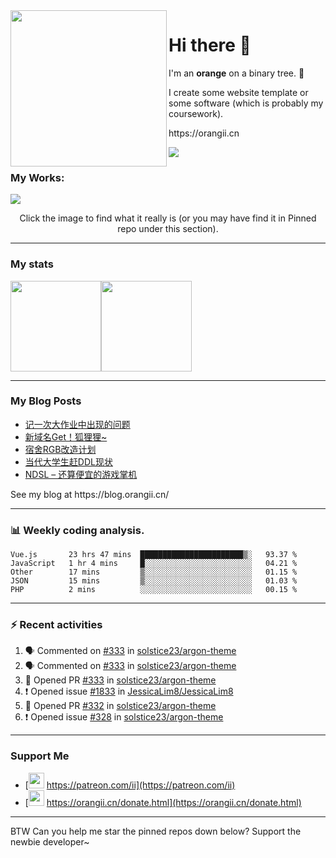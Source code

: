 <!-- Using Creative Commons BY 4.0 license. You must give appropriate credit for this repo if you uses. -->
<!-- 使用 CC BY 4.0 许可证，你需要给出合理的署名至本仓库 -->

<img src="https://orangii.cn/images/logo.svg" align="left" height="250px" />
<h1>Hi there 👋</h1>
<p>I'm an <b>orange</b> on a binary tree. 🍊</p>
<p>I create some website template or some software (which is probably my coursework).</p>
<p>https://orangii.cn</p>
<img src="https://visitor-badge.glitch.me/badge?page_id=Jiaocz.Jiaocz" />
<br />

### My Works:
<a href="#pinned"><img src="https://user-images.githubusercontent.com/14857984/130189337-75ae053b-7cd2-43d3-a87d-c3e11837cc5c.jpg" /></a>

<p align="center">Click the image to find what it really is (or you may have find it in Pinned repo under this section).</p>
  
----

### My stats

[<span><img src="https://github-readme-stats.vercel.app/api?username=jiaocz&count_private=true&show_icons=true&theme=flag-india" height=145/></span><span><img src="https://github-readme-stats.vercel.app/api/top-langs/?username=jiaocz&layout=compact" height=145/></span>](https://orangii.cn/)
  
---
### My Blog Posts
<!-- BLOG-POST-LIST:START -->
- [记一次大作业中出现的问题](https://blog.orangii.cn/2021/web-course-project/)
- [新域名Get！狐狸狸~](https://blog.orangii.cn/shuoshuo/domain-hulili/)
- [宿舍RGB改造计划](https://blog.orangii.cn/shuoshuo/dorm-rgb-plan/)
- [当代大学生赶DDL现状](https://blog.orangii.cn/shuoshuo/catching-up-ddl/)
- [NDSL – 还算便宜的游戏掌机](https://blog.orangii.cn/2021/buy-a-ndsl-in-2021/)
<!-- BLOG-POST-LIST:END -->
<p>See my blog at https://blog.orangii.cn/</p>

---
### 📊 Weekly coding analysis.
<!--START_SECTION:waka-->
```text
Vue.js       23 hrs 47 mins  ███████████████████████▒░   93.37 % 
JavaScript   1 hr 4 mins     █░░░░░░░░░░░░░░░░░░░░░░░░   04.21 % 
Other        17 mins         ▒░░░░░░░░░░░░░░░░░░░░░░░░   01.15 % 
JSON         15 mins         ▒░░░░░░░░░░░░░░░░░░░░░░░░   01.03 % 
PHP          2 mins          ░░░░░░░░░░░░░░░░░░░░░░░░░   00.15 % 
```
<!--END_SECTION:waka-->

---
### :zap: Recent activities
  
<!--START_SECTION:activity-->
1. 🗣 Commented on [#333](https://github.com/solstice23/argon-theme/issues/333) in [solstice23/argon-theme](https://github.com/solstice23/argon-theme)
2. 🗣 Commented on [#333](https://github.com/solstice23/argon-theme/issues/333) in [solstice23/argon-theme](https://github.com/solstice23/argon-theme)
3. 💪 Opened PR [#333](https://github.com/solstice23/argon-theme/pull/333) in [solstice23/argon-theme](https://github.com/solstice23/argon-theme)
4. ❗️ Opened issue [#1833](https://github.com/JessicaLim8/JessicaLim8/issues/1833) in [JessicaLim8/JessicaLim8](https://github.com/JessicaLim8/JessicaLim8)
5. 💪 Opened PR [#332](https://github.com/solstice23/argon-theme/pull/332) in [solstice23/argon-theme](https://github.com/solstice23/argon-theme)
6. ❗️ Opened issue [#328](https://github.com/solstice23/argon-theme/issues/328) in [solstice23/argon-theme](https://github.com/solstice23/argon-theme)
<!--END_SECTION:activity-->
  
---
### Support Me
- [<img src="https://github.githubassets.com/images/modules/site/icons/funding_platforms/patreon.svg" width=25 height=25 />&nbsp;https://patreon.com/ii](https://patreon.com/ii)
- [<img src="https://orangii.cn/images/logo.svg" height=25 width=25 />&nbsp;https://orangii.cn/donate.html](https://orangii.cn/donate.html)

---
BTW Can you help me star the pinned repos down below? Support the newbie developer~
  <a id="pinned"></a>
<!--
**Jiaocz/Jiaocz** is a ✨ _special_ ✨ repository because its `README.md` (this file) appears on your GitHub profile.

Here are some ideas to get you started:

- 🔭 I’m currently working on ...
- 🌱 I’m currently learning ...
- 👯 I’m looking to collaborate on ...
- 🤔 I’m looking for help with ...
- 💬 Ask me about ...
- 📫 How to reach me: ...
- 😄 Pronouns: ...
- ⚡ Fun fact: ...
-->
